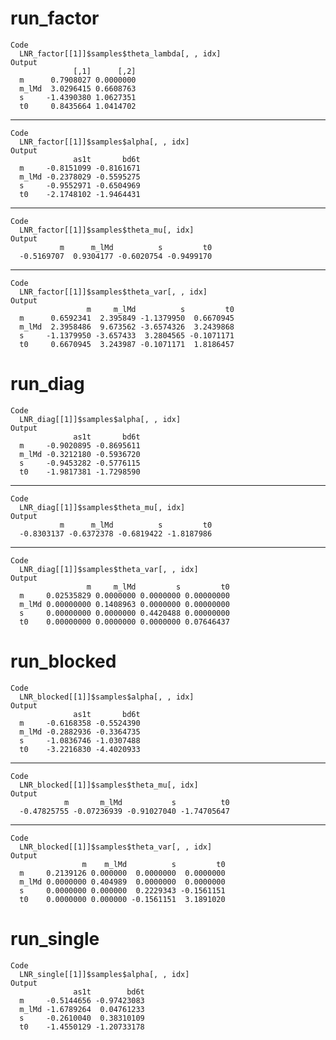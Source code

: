 # run_factor

    Code
      LNR_factor[[1]]$samples$theta_lambda[, , idx]
    Output
                  [,1]      [,2]
      m      0.7908027 0.0000000
      m_lMd  3.0296415 0.6608763
      s     -1.4390380 1.0627351
      t0     0.8435664 1.0414702

---

    Code
      LNR_factor[[1]]$samples$alpha[, , idx]
    Output
                  as1t       bd6t
      m     -0.8151099 -0.8161671
      m_lMd -0.2378029 -0.5595275
      s     -0.9552971 -0.6504969
      t0    -2.1748102 -1.9464431

---

    Code
      LNR_factor[[1]]$samples$theta_mu[, idx]
    Output
               m      m_lMd          s         t0 
      -0.5169707  0.9304177 -0.6020754 -0.9499170 

---

    Code
      LNR_factor[[1]]$samples$theta_var[, , idx]
    Output
                     m     m_lMd          s         t0
      m      0.6592341  2.395849 -1.1379950  0.6670945
      m_lMd  2.3958486  9.673562 -3.6574326  3.2439868
      s     -1.1379950 -3.657433  3.2804565 -0.1071171
      t0     0.6670945  3.243987 -0.1071171  1.8186457

# run_diag

    Code
      LNR_diag[[1]]$samples$alpha[, , idx]
    Output
                  as1t       bd6t
      m     -0.9020895 -0.8695611
      m_lMd -0.3212180 -0.5936720
      s     -0.9453282 -0.5776115
      t0    -1.9817381 -1.7298590

---

    Code
      LNR_diag[[1]]$samples$theta_mu[, idx]
    Output
               m      m_lMd          s         t0 
      -0.8303137 -0.6372378 -0.6819422 -1.8187986 

---

    Code
      LNR_diag[[1]]$samples$theta_var[, , idx]
    Output
                     m     m_lMd         s         t0
      m     0.02535829 0.0000000 0.0000000 0.00000000
      m_lMd 0.00000000 0.1408963 0.0000000 0.00000000
      s     0.00000000 0.0000000 0.4420488 0.00000000
      t0    0.00000000 0.0000000 0.0000000 0.07646437

# run_blocked

    Code
      LNR_blocked[[1]]$samples$alpha[, , idx]
    Output
                  as1t       bd6t
      m     -0.6168358 -0.5524390
      m_lMd -0.2882936 -0.3364735
      s     -1.0836746 -1.0307488
      t0    -3.2216830 -4.4020933

---

    Code
      LNR_blocked[[1]]$samples$theta_mu[, idx]
    Output
                m       m_lMd           s          t0 
      -0.47825755 -0.07236939 -0.91027040 -1.74705647 

---

    Code
      LNR_blocked[[1]]$samples$theta_var[, , idx]
    Output
                    m    m_lMd          s         t0
      m     0.2139126 0.000000  0.0000000  0.0000000
      m_lMd 0.0000000 0.404989  0.0000000  0.0000000
      s     0.0000000 0.000000  0.2229343 -0.1561151
      t0    0.0000000 0.000000 -0.1561151  3.1891020

# run_single

    Code
      LNR_single[[1]]$samples$alpha[, , idx]
    Output
                  as1t        bd6t
      m     -0.5144656 -0.97423083
      m_lMd -1.6789264  0.04761233
      s     -0.2610040  0.38310109
      t0    -1.4550129 -1.20733178

